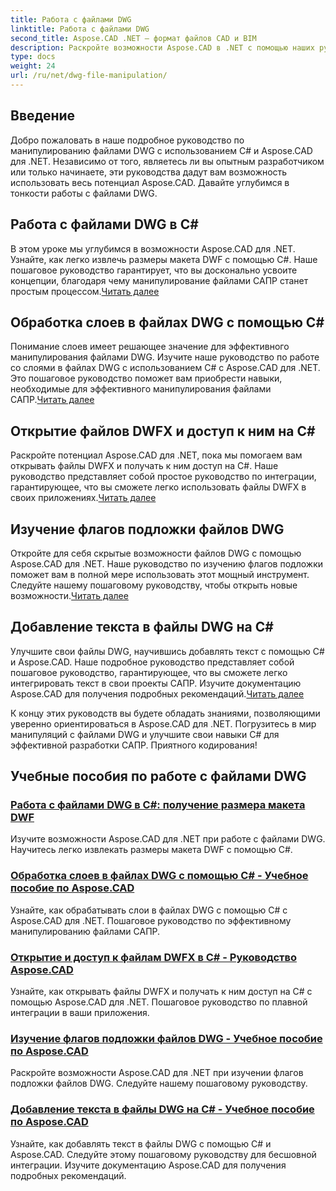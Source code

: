 ```yaml
---
title: Работа с файлами DWG
linktitle: Работа с файлами DWG
second_title: Aspose.CAD .NET — формат файлов CAD и BIM
description: Раскройте возможности Aspose.CAD в .NET с помощью наших руководств по DWG. Освойте C# для эффективной работы с САПР и беспрепятственного извлечения размеров макетов DWF.
type: docs
weight: 24
url: /ru/net/dwg-file-manipulation/
---
```


## Введение

Добро пожаловать в наше подробное руководство по манипулированию файлами DWG с использованием C# и Aspose.CAD для .NET. Независимо от того, являетесь ли вы опытным разработчиком или только начинаете, эти руководства дадут вам возможность использовать весь потенциал Aspose.CAD. Давайте углубимся в тонкости работы с файлами DWG.

## Работа с файлами DWG в C#
 В этом уроке мы углубимся в возможности Aspose.CAD для .NET. Узнайте, как легко извлечь размеры макета DWF с помощью C#. Наше пошаговое руководство гарантирует, что вы досконально усвоите концепции, благодаря чему манипулирование файлами САПР станет простым процессом.[Читать далее](./get-size-of-dwf-layout/)

## Обработка слоев в файлах DWG с помощью C#
Понимание слоев имеет решающее значение для эффективного манипулирования файлами DWG. Изучите наше руководство по работе со слоями в файлах DWG с использованием C# с Aspose.CAD для .NET. Это пошаговое руководство поможет вам приобрести навыки, необходимые для эффективного манипулирования файлами САПР.[Читать далее](./support-of-layers/)

## Открытие файлов DWFX и доступ к ним на C#
 Раскройте потенциал Aspose.CAD для .NET, пока мы помогаем вам открывать файлы DWFX и получать к ним доступ на C#. Наше руководство представляет собой простое руководство по интеграции, гарантирующее, что вы сможете легко использовать файлы DWFX в своих приложениях.[Читать далее](./opening-and-accessing-dwfx-files/)

## Изучение флагов подложки файлов DWG
 Откройте для себя скрытые возможности файлов DWG с помощью Aspose.CAD для .NET. Наше руководство по изучению флагов подложки поможет вам в полной мере использовать этот мощный инструмент. Следуйте нашему пошаговому руководству, чтобы открыть новые возможности.[Читать далее](./exploring-underlay-flags-of-dwg/)

## Добавление текста в файлы DWG на C# 
Улучшите свои файлы DWG, научившись добавлять текст с помощью C# и Aspose.CAD. Наше подробное руководство представляет собой пошаговое руководство, гарантирующее, что вы сможете легко интегрировать текст в свои проекты САПР. Изучите документацию Aspose.CAD для получения подробных рекомендаций.[Читать далее](./adding-text-to-dwg/)

К концу этих руководств вы будете обладать знаниями, позволяющими уверенно ориентироваться в Aspose.CAD для .NET. Погрузитесь в мир манипуляций с файлами DWG и улучшите свои навыки C# для эффективной разработки САПР. Приятного кодирования!
## Учебные пособия по работе с файлами DWG
### [Работа с файлами DWG в C#: получение размера макета DWF](./get-size-of-dwf-layout/)
Изучите возможности Aspose.CAD для .NET при работе с файлами DWG. Научитесь легко извлекать размеры макета DWF с помощью C#.
### [Обработка слоев в файлах DWG с помощью C# - Учебное пособие по Aspose.CAD](./support-of-layers/)
Узнайте, как обрабатывать слои в файлах DWG с помощью C# с Aspose.CAD для .NET. Пошаговое руководство по эффективному манипулированию файлами САПР.
### [Открытие и доступ к файлам DWFX в C# - Руководство Aspose.CAD](./opening-and-accessing-dwfx-files/)
Узнайте, как открывать файлы DWFX и получать к ним доступ на C# с помощью Aspose.CAD для .NET. Пошаговое руководство по плавной интеграции в ваши приложения.
### [Изучение флагов подложки файлов DWG - Учебное пособие по Aspose.CAD](./exploring-underlay-flags-of-dwg/)
Раскройте возможности Aspose.CAD для .NET при изучении флагов подложки файлов DWG. Следуйте нашему пошаговому руководству.
### [Добавление текста в файлы DWG на C# - Учебное пособие по Aspose.CAD](./adding-text-to-dwg/)
Узнайте, как добавлять текст в файлы DWG с помощью C# и Aspose.CAD. Следуйте этому пошаговому руководству для бесшовной интеграции. Изучите документацию Aspose.CAD для получения подробных рекомендаций.
